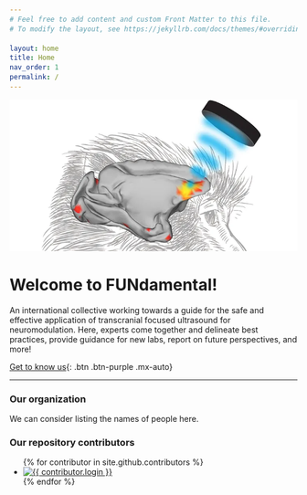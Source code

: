 ```yaml
---
# Feel free to add content and custom Front Matter to this file.
# To modify the layout, see https://jekyllrb.com/docs/themes/#overriding-theme-defaults

layout: home
title: Home
nav_order: 1
permalink: /
---
```

![](./media/Background.png)

# Welcome to FUNdamental!
An international collective working towards a guide for the safe and effective application of transcranial focused ultrasound for neuromodulation. Here, experts come together and delineate best practices, provide guidance for new labs, report on future perspectives, and more!


[Get to know us](./about/){: .btn .btn-purple .mx-auto}

---

### Our organization

We can consider listing the names of people here.

### Our repository contributors

<ul class="list-style-none">
{% for contributor in site.github.contributors %}
  <li class="d-inline-block mr-1">
     <a href="{{ contributor.html_url }}"><img src="{{ contributor.avatar_url }}" width="32" height="32" alt="{{ contributor.login }}"/></a>
  </li>
{% endfor %}
</ul>


<!--
[I'm an inline-style link](https://www.google.com)

[I'm a relative reference to a repository file](../blob/master/LICENSE)

You can find a link to our full size logo [here](./media/FundamentalLogo1.png). -->

